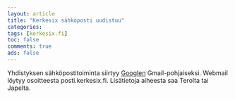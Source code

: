 ```yaml
---
layout: article 
title: "Kerkesix sähköposti uudistuu" 
categories: 
tags: [kerkesix.fi]
toc: false 
comments: true 
ads: false 
---
```


Yhdistyksen sähköpostitoiminta siirtyy [Googlen](http://www.google.com)
Gmail-pohjaiseksi. Webmail löytyy osoitteesta posti.kerkesix.fi.
Lisätietoja aiheesta saa Terolta tai Japelta.

